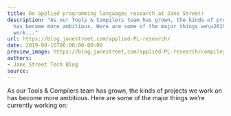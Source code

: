 ```yaml
---
title: Do applied programming languages research at Jane Street!
description: "As our Tools & Compilers team has grown, the kinds of projects we workon
  has become more ambitious. Here are some of the major things we\u2019recurrently
  work..."
url: https://blog.janestreet.com/applied-PL-research/
date: 2019-08-16T00:00:00-00:00
preview_image: https://blog.janestreet.com/applied-PL-research/compiler3d.jpg
authors:
- Jane Street Tech Blog
source:
---
```


<p>As our Tools &amp; Compilers team has grown, the kinds of projects we work
on has become more ambitious. Here are some of the major things we’re
currently working on:</p>


